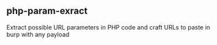 ## php-param-exract 

Extract possible URL parameters in PHP code and craft URLs to paste in burp with any payload
